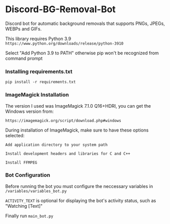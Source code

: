 # Discord-BG-Removal-Bot
Discord bot for automatic background removals that supports PNGs, JPEGs, WEBPs and GIFs.




This library requires Python 3.9
`https://www.python.org/downloads/release/python-3910`

Select "Add Python 3.9 to PATH" otherwise pip won't be recognized from command prompt

### Installing requirements.txt
```pip install -r requirements.txt```

### ImageMagick Installation
The version I used was ImageMagick 7.1.0 Q16+HDRI, you can get the Windows version from:

`https://imagemagick.org/script/download.php#windows`

During installation of ImageMagick, make sure to have these options selected:

`Add application directory to your system path`

`Install development headers and libraries for C and C++`

`Install FFMPEG`


### Bot Configuration
Before running the bot you must configure the neccessary variables in `/variables/variables_bot.py`

`ACTIVITY_TEXT` is optional for displaying the bot's activity status, such as "Watching [Text]" 

Finally run `main_bot.py`
